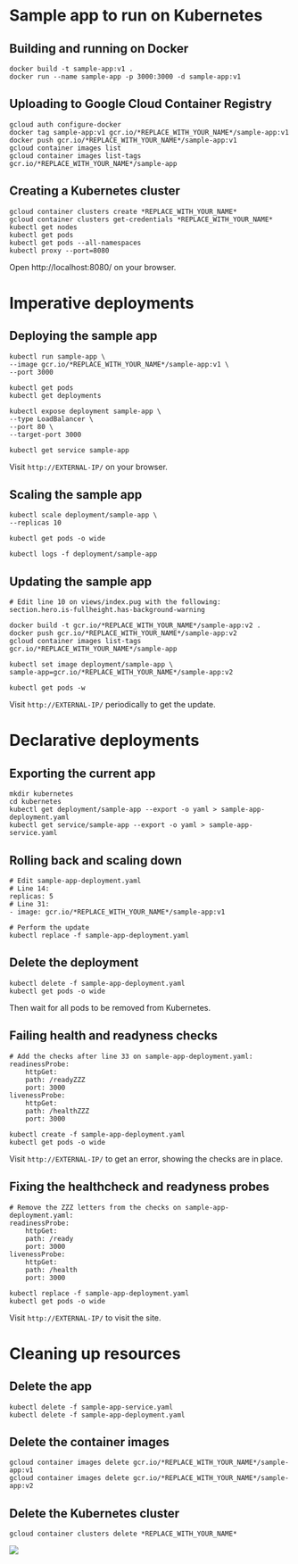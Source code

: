 # Sample app to run on Kubernetes

## Building and running on Docker

    docker build -t sample-app:v1 .
    docker run --name sample-app -p 3000:3000 -d sample-app:v1

## Uploading to Google Cloud Container Registry

    gcloud auth configure-docker
    docker tag sample-app:v1 gcr.io/*REPLACE_WITH_YOUR_NAME*/sample-app:v1
    docker push gcr.io/*REPLACE_WITH_YOUR_NAME*/sample-app:v1
    gcloud container images list
    gcloud container images list-tags gcr.io/*REPLACE_WITH_YOUR_NAME*/sample-app

## Creating a Kubernetes cluster

    gcloud container clusters create *REPLACE_WITH_YOUR_NAME*
    gcloud container clusters get-credentials *REPLACE_WITH_YOUR_NAME*
    kubectl get nodes
    kubectl get pods
    kubectl get pods --all-namespaces
    kubectl proxy --port=8080

Open http://localhost:8080/ on your browser.

# Imperative deployments

## Deploying the sample app

    kubectl run sample-app \
    --image gcr.io/*REPLACE_WITH_YOUR_NAME*/sample-app:v1 \
    --port 3000

    kubectl get pods
    kubectl get deployments

    kubectl expose deployment sample-app \
    --type LoadBalancer \
    --port 80 \
    --target-port 3000

    kubectl get service sample-app

Visit `http://EXTERNAL-IP/` on your browser.

## Scaling the sample app

    kubectl scale deployment/sample-app \
    --replicas 10

    kubectl get pods -o wide

    kubectl logs -f deployment/sample-app

## Updating the sample app

    # Edit line 10 on views/index.pug with the following:
    section.hero.is-fullheight.has-background-warning

    docker build -t gcr.io/*REPLACE_WITH_YOUR_NAME*/sample-app:v2 .
    docker push gcr.io/*REPLACE_WITH_YOUR_NAME*/sample-app:v2
    gcloud container images list-tags gcr.io/*REPLACE_WITH_YOUR_NAME*/sample-app

    kubectl set image deployment/sample-app \
    sample-app=gcr.io/*REPLACE_WITH_YOUR_NAME*/sample-app:v2

    kubectl get pods -w

Visit `http://EXTERNAL-IP/` periodically to get the update.

# Declarative deployments

## Exporting the current app

    mkdir kubernetes
    cd kubernetes
    kubectl get deployment/sample-app --export -o yaml > sample-app-deployment.yaml
    kubectl get service/sample-app --export -o yaml > sample-app-service.yaml


## Rolling back and scaling down

    # Edit sample-app-deployment.yaml
    # Line 14:
    replicas: 5
    # Line 31:
    - image: gcr.io/*REPLACE_WITH_YOUR_NAME*/sample-app:v1

    # Perform the update
    kubectl replace -f sample-app-deployment.yaml

## Delete the deployment

    kubectl delete -f sample-app-deployment.yaml
    kubectl get pods -o wide

Then wait for all pods to be removed from Kubernetes.

## Failing health and readyness checks

    # Add the checks after line 33 on sample-app-deployment.yaml:
    readinessProbe:
        httpGet:
        path: /readyZZZ
        port: 3000
    livenessProbe:
        httpGet:
        path: /healthZZZ
        port: 3000

    kubectl create -f sample-app-deployment.yaml
    kubectl get pods -o wide

Visit `http://EXTERNAL-IP/` to get an error, showing the checks are in place.

## Fixing the healthcheck and readyness probes

    # Remove the ZZZ letters from the checks on sample-app-deployment.yaml:
    readinessProbe:
        httpGet:
        path: /ready
        port: 3000
    livenessProbe:
        httpGet:
        path: /health
        port: 3000

    kubectl replace -f sample-app-deployment.yaml
    kubectl get pods -o wide

Visit `http://EXTERNAL-IP/` to visit the site.

# Cleaning up resources

## Delete the app

    kubectl delete -f sample-app-service.yaml
    kubectl delete -f sample-app-deployment.yaml

## Delete the container images

    gcloud container images delete gcr.io/*REPLACE_WITH_YOUR_NAME*/sample-app:v1
    gcloud container images delete gcr.io/*REPLACE_WITH_YOUR_NAME*/sample-app:v2

## Delete the Kubernetes cluster

    gcloud container clusters delete *REPLACE_WITH_YOUR_NAME*

![](https://cdn.dribbble.com/users/19781/screenshots/656766/thatsallfolkx.png)